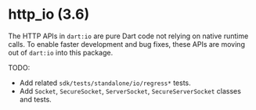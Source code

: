 # http_io (3.6)

The HTTP APIs in `dart:io` are pure Dart code not relying on native runtime
calls. To enable faster development and bug fixes, these APIs are moving out of
`dart:io` into this package.

TODO:
- Add related `sdk/tests/standalone/io/regress*` tests.
- Add `Socket`, `SecureSocket`, `ServerSocket`, `SecureServerSocket` classes
  and tests.
